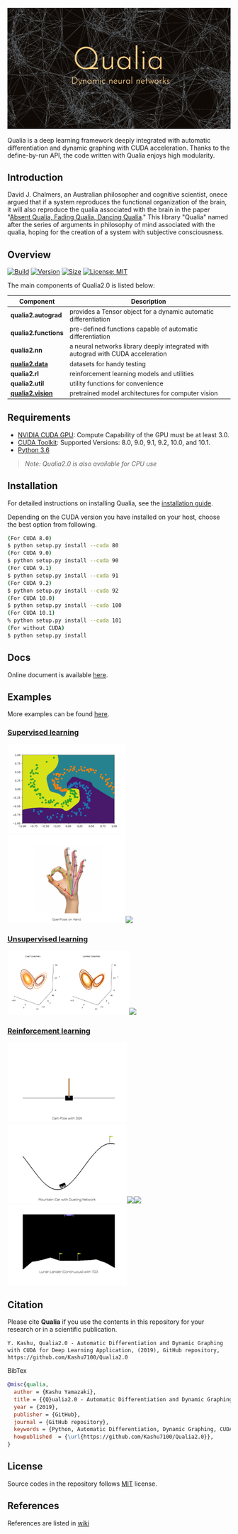 <p align="center">
  <img src="/assets/qualia.png" alt="Qualia Logo"/>
</p>

Qualia is a deep learning framework deeply integrated with automatic differentiation and dynamic graphing with CUDA acceleration. Thanks to the define-by-run API, the code written with Qualia enjoys high modularity.

## Introduction
David J. Chalmers, an Australian philosopher and cognitive scientist, onece argued that if a system reproduces the functional organization of the brain, it will also reproduce the qualia associated with the brain in the paper "[Absent Qualia, Fading Qualia, Dancing Qualia](http://consc.net/papers/qualia.html)." This library "Qualia" named after the series of arguments in philosophy of mind associated with the qualia, hoping for the creation of a system with subjective consciousness. 

## Overview

[![Build](https://img.shields.io/badge/build-passing-success.svg)](https://github.com/Kashu7100/Qualia2.0/)
[![Version](https://img.shields.io/badge/package-v0.0.1-informational.svg)](https://github.com/Kashu7100/Qualia2.0/)
[![Size](https://img.shields.io/github/repo-size/Kashu7100/Qualia2.0.svg)](https://github.com/Kashu7100/Qualia2.0/)
[![License: MIT](https://img.shields.io/github/license/Kashu7100/Qualia2.0.svg)](/LICENSE)

The main components of Qualia2.0 is listed below:

| Component | Description |
| ---- | --- |
| **qualia2.autograd** | provides a Tensor object for a dynamic automatic differentiation |
| **qualia2.functions** | pre-defined functions capable of automatic differentiation |
| **qualia2.nn** | a neural networks library deeply integrated with autograd with CUDA acceleration |
| [**qualia2.data**](/qualia2/data) | datasets for handy testing |
| **qualia2.rl** | reinforcement learning models and utilities |
| **qualia2.util** | utility functions for convenience |
| [**qualia2.vision**](/qualia2/vision) | pretrained model architectures for computer vision |

## Requirements

* [NVIDIA CUDA GPU](https://developer.nvidia.com/cuda-gpus): Compute Capability of the GPU must be at least 3.0.
* [CUDA Toolkit](https://developer.nvidia.com/cuda-zone): Supported Versions: 8.0, 9.0, 9.1, 9.2, 10.0, and 10.1. 
* [Python 3.6](https://www.python.org/)

>   *Note: Qualia2.0 is also available for CPU use*

## Installation
For detailed instructions on installing Qualia, see the [installation guide](https://kashu7100.github.io/Qualia2.0/install.html).

Depending on the CUDA version you have installed on your host, choose the best option from following.
```bash
(For CUDA 8.0)
$ python setup.py install --cuda 80
(For CUDA 9.0)
$ python setup.py install --cuda 90
(For CUDA 9.1)
$ python setup.py install --cuda 91
(For CUDA 9.2)
$ python setup.py install --cuda 92
(For CUDA 10.0)
$ python setup.py install --cuda 100
(For CUDA 10.1)
% python setup.py install --cuda 101
(For without CUDA)
$ python setup.py install
```

## Docs
Online document is available [here](https://kashu7100.github.io/Qualia2.0). 

## Examples
More examples can be found [here](/examples).

### [Supervised learning](/examples/supervised_learning)

[<img src="/assets/spiral_boundary.png" height="200"/>](/examples/supervised_learning/spiral)<img src="/assets/openpose_hand.gif" height="200"/>[<img src="/assets/baseball.gif" height="230"/>](/examples/supervised_learning/openpose)

### [Unsupervised learning](examples/unsupervised_learning)

[<img src="/assets/lorenz_compare.png" height="145"/>](examples/unsupervised_learning/lorenz_system)[<img src="/assets/gan_mnist.gif" height="200"/>](examples/unsupervised_learning/mnist)

### [Reinforcement learning](/examples/reinforcement_learning)

[<img src="/assets/cartpole_dqn.gif" height="180"/>](/examples/reinforcement_learning/inverted_pendulum)[<img src="/assets/mountaincar_duelingnet.gif" height="180"/>](examples/reinforcement_learning/mountain_car)[<img src="/assets/roboschool_walker2d_td3.gif" height="180"/>](examples/reinforcement_learning/roboschool_walker2d)[<img src="/assets/bipedal_walker_td3.gif" height="180"/>](examples/reinforcement_learning/bipedal_walker)[<img src="/assets/lunar_lander_cont_td3.gif" height="180"/>](examples/reinforcement_learning/lunar_lander)


## Citation
Please cite **Qualia** if you use the contents in this repository for your research or in a scientific publication.
```
Y. Kashu, Qualia2.0 - Automatic Differentiation and Dynamic Graphing with CUDA for Deep Learning Application, (2019), GitHub repository, https://github.com/Kashu7100/Qualia2.0
```
BibTex
```bibtex
@misc{qualia,
  author = {Kashu Yamazaki},
  title = {{Q}ualia2.0 - Automatic Differentiation and Dynamic Graphing with CUDA for Deep Learning Application},
  year = {2019},
  publisher = {GitHub},
  journal = {GitHub repository},
  keywords = {Python, Automatic Differentiation, Dynamic Graphing, CUDA, Deep Learning}
  howpublished  = {\url{https://github.com/Kashu7100/Qualia2.0}},
}
```

## License
Source codes in the repository follows [MIT](http://www.opensource.org/licenses/MIT) license.

## References
References are listed in [wiki](https://github.com/Kashu7100/Qualia2.0/wiki/References-(Editing...))
